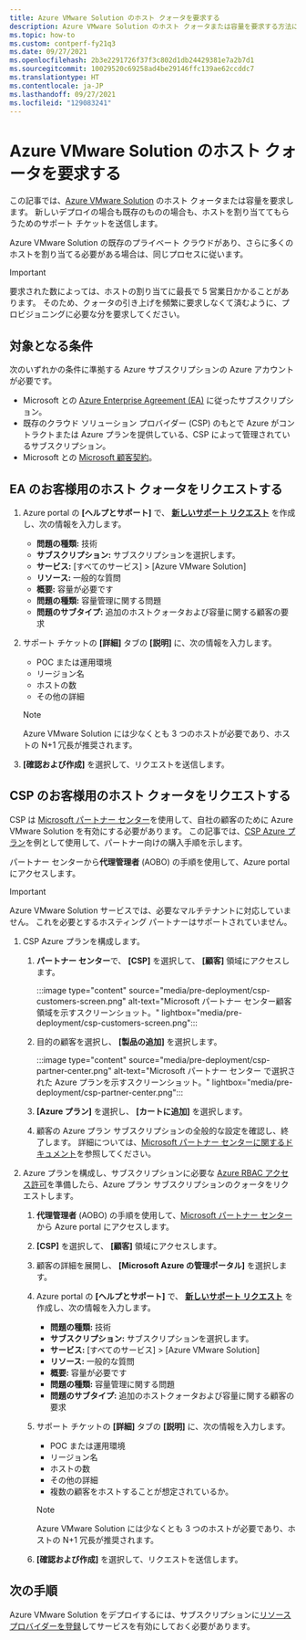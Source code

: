 ```yaml
---
title: Azure VMware Solution のホスト クォータを要求する
description: Azure VMware Solution のホスト クォータまたは容量を要求する方法について説明します。 また、Azure VMware Solution の既存のプライベート クラウドにさらに多くのホストをリクエストすることもできます。
ms.topic: how-to
ms.custom: contperf-fy21q3
ms.date: 09/27/2021
ms.openlocfilehash: 2b3e2291726f37f3c802d1db24429381e7a2b7d1
ms.sourcegitcommit: 10029520c69258ad4be29146ffc139ae62ccddc7
ms.translationtype: HT
ms.contentlocale: ja-JP
ms.lasthandoff: 09/27/2021
ms.locfileid: "129083241"
---
```

# <a name="request-host-quota-for-azure-vmware-solution"></a>Azure VMware Solution のホスト クォータを要求する

この記事では、<bpt id="p1">[</bpt>Azure VMware Solution<ept id="p1">](introduction.md)</ept> のホスト クォータまたは容量を要求します。 新しいデプロイの場合も既存のものの場合も、ホストを割り当ててもらうためのサポート チケットを送信します。 

Azure VMware Solution の既存のプライベート クラウドがあり、さらに多くのホストを割り当てる必要がある場合は、同じプロセスに従います。

>[!IMPORTANT]
>要求された数によっては、ホストの割り当てに最長で 5 営業日かかることがあります。  そのため、クォータの引き上げを頻繁に要求しなくて済むように、プロビジョニングに必要な分を要求してください。

## <a name="eligibility-criteria"></a>対象となる条件

次のいずれかの条件に準拠する Azure サブスクリプションの Azure アカウントが必要です。

- Microsoft との <bpt id="p1">[</bpt>Azure Enterprise Agreement (EA)<ept id="p1">](../cost-management-billing/manage/ea-portal-agreements.md)</ept> に従ったサブスクリプション。
- 既存のクラウド ソリューション プロバイダー (CSP) のもとで Azure がコントラクトまたは Azure プランを提供している、CSP によって管理されているサブスクリプション。
- Microsoft との [Microsoft 顧客契約](../cost-management-billing/understand/mca-overview.md)。

## <a name="request-host-quota-for-ea-customers"></a>EA のお客様用のホスト クォータをリクエストする

1. Azure portal の <bpt id="p1">**</bpt>[ヘルプとサポート]<ept id="p1">**</ept> で、 <bpt id="p2">**</bpt><bpt id="p3">[</bpt>新しいサポート リクエスト<ept id="p3">](https://rc.portal.azure.com/#create/Microsoft.Support)</ept><ept id="p2">**</ept> を作成し、次の情報を入力します。
   - <bpt id="p1">**</bpt>問題の種類:<ept id="p1">**</ept> 技術
   - <bpt id="p1">**</bpt>サブスクリプション:<ept id="p1">**</ept> サブスクリプションを選択します。
   - <bpt id="p1">**</bpt>サービス:<ept id="p1">**</ept> [すべてのサービス] > [Azure VMware Solution]
   - <bpt id="p1">**</bpt>リソース:<ept id="p1">**</ept> 一般的な質問 
   - <bpt id="p1">**</bpt>概要:<ept id="p1">**</ept> 容量が必要です
   - <bpt id="p1">**</bpt>問題の種類:<ept id="p1">**</ept> 容量管理に関する問題
   - <bpt id="p1">**</bpt>問題のサブタイプ:<ept id="p1">**</ept> 追加のホストクォータおよび容量に関する顧客の要求

1. サポート チケットの <bpt id="p1">**</bpt>[詳細]<ept id="p1">**</ept> タブの <bpt id="p2">**</bpt>[説明]<ept id="p2">**</ept> に、次の情報を入力します。

   - POC または運用環境 
   - リージョン名
   - ホストの数
   - その他の詳細

   >[!NOTE]
   >Azure VMware Solution には少なくとも 3 つのホストが必要であり、ホストの N+1 冗長が推奨されます。 

1. <bpt id="p1">**</bpt>[確認および作成]<ept id="p1">**</ept> を選択して、リクエストを送信します。


## <a name="request-host-quota-for-csp-customers"></a>CSP のお客様用のホスト クォータをリクエストする 

CSP は <bpt id="p1">[</bpt>Microsoft パートナー センター<ept id="p1">](https://partner.microsoft.com)</ept>を使用して、自社の顧客のために Azure VMware Solution を有効にする必要があります。 この記事では、<bpt id="p1">[</bpt>CSP Azure プラン<ept id="p1">](/partner-center/azure-plan-lp)</ept>を例として使用して、パートナー向けの購入手順を示します。

パートナー センターから<bpt id="p1">**</bpt>代理管理者<ept id="p1">**</ept> (AOBO) の手順を使用して、Azure portal にアクセスします。

>[!IMPORTANT] 
>Azure VMware Solution サービスでは、必要なマルチテナントに対応していません。 これを必要とするホスティング パートナーはサポートされていません。 

1. CSP Azure プランを構成します。

   1. <bpt id="p1">**</bpt>パートナー センター<ept id="p1">**</ept>で、 <bpt id="p2">**</bpt>[CSP]<ept id="p2">**</ept> を選択して、 <bpt id="p3">**</bpt>[顧客]<ept id="p3">**</ept> 領域にアクセスします。
   
      <bpt id="p1">:::image type="content" source="media/pre-deployment/csp-customers-screen.png" alt-text="</bpt>Microsoft パートナー センター顧客領域を示すスクリーンショット。<ept id=&quot;p1&quot;>" lightbox="media/pre-deployment/csp-customers-screen.png":::</ept>
   
   1. 目的の顧客を選択し、 <bpt id="p1">**</bpt>[製品の追加]<ept id="p1">**</ept> を選択します。
   
      <bpt id="p1">:::image type="content" source="media/pre-deployment/csp-partner-center.png" alt-text="</bpt>Microsoft パートナー センター で選択された Azure プランを示すスクリーンショット。<ept id=&quot;p1&quot;>" lightbox="media/pre-deployment/csp-partner-center.png":::</ept>
   
   1. <bpt id="p1">**</bpt>[Azure プラン]<ept id="p1">**</ept> を選択し、 <bpt id="p2">**</bpt>[カートに追加]<ept id="p2">**</ept> を選択します。 
   
   1. 顧客の Azure プラン サブスクリプションの全般的な設定を確認し、終了します。 詳細については、<bpt id="p1">[</bpt>Microsoft パートナー センターに関するドキュメント<ept id="p1">](/partner-center/azure-plan-manage)</ept>を参照してください。

1. Azure プランを構成し、サブスクリプションに必要な <bpt id="p1">[</bpt>Azure RBAC アクセス許可<ept id="p1">](/partner-center/azure-plan-manage)</ept>を準備したら、Azure プラン サブスクリプションのクォータをリクエストします。 

   1. <bpt id="p2">**</bpt>代理管理者<ept id="p2">**</ept> (AOBO) の手順を使用して、<bpt id="p1">[</bpt>Microsoft パートナー センター<ept id="p1">](https://partner.microsoft.com)</ept>から Azure portal にアクセスします。
   
   1. <bpt id="p1">**</bpt>[CSP]<ept id="p1">**</ept> を選択して、 <bpt id="p2">**</bpt>[顧客]<ept id="p2">**</ept> 領域にアクセスします。
   
   1. 顧客の詳細を展開し、 <bpt id="p1">**</bpt>[Microsoft Azure の管理ポータル]<ept id="p1">**</ept> を選択します。
   
   1. Azure portal の <bpt id="p1">**</bpt>[ヘルプとサポート]<ept id="p1">**</ept> で、 <bpt id="p2">**</bpt><bpt id="p3">[</bpt>新しいサポート リクエスト<ept id="p3">](https://rc.portal.azure.com/#create/Microsoft.Support)</ept><ept id="p2">**</ept> を作成し、次の情報を入力します。
      - <bpt id="p1">**</bpt>問題の種類:<ept id="p1">**</ept> 技術
      - <bpt id="p1">**</bpt>サブスクリプション:<ept id="p1">**</ept> サブスクリプションを選択します。
      - <bpt id="p1">**</bpt>サービス:<ept id="p1">**</ept> [すべてのサービス] > [Azure VMware Solution]
      - <bpt id="p1">**</bpt>リソース:<ept id="p1">**</ept> 一般的な質問 
      - <bpt id="p1">**</bpt>概要:<ept id="p1">**</ept> 容量が必要です
      - <bpt id="p1">**</bpt>問題の種類:<ept id="p1">**</ept> 容量管理に関する問題
      - <bpt id="p1">**</bpt>問題のサブタイプ:<ept id="p1">**</ept> 追加のホストクォータおよび容量に関する顧客の要求
   
   1. サポート チケットの <bpt id="p1">**</bpt>[詳細]<ept id="p1">**</ept> タブの <bpt id="p2">**</bpt>[説明]<ept id="p2">**</ept> に、次の情報を入力します。
   
      - POC または運用環境 
      - リージョン名
      - ホストの数
      - その他の詳細
      - 複数の顧客をホストすることが想定されているか。
   
      >[!NOTE]
      >Azure VMware Solution には少なくとも 3 つのホストが必要であり、ホストの N+1 冗長が推奨されます。 
   
   1. <bpt id="p1">**</bpt>[確認および作成]<ept id="p1">**</ept> を選択して、リクエストを送信します。


## <a name="next-steps"></a>次の手順

Azure VMware Solution をデプロイするには、サブスクリプションに<bpt id="p1">[</bpt>リソース プロバイダーを登録<ept id="p1">](deploy-azure-vmware-solution.md#register-the-microsoftavs-resource-provider)</ept>してサービスを有効にしておく必要があります。   
